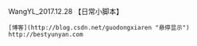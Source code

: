 WangYL_2017.12.28 【日常小脚本】

    [博客](http://blog.csdn.net/guodongxiaren "悬停显示") http://bestyunyan.com
